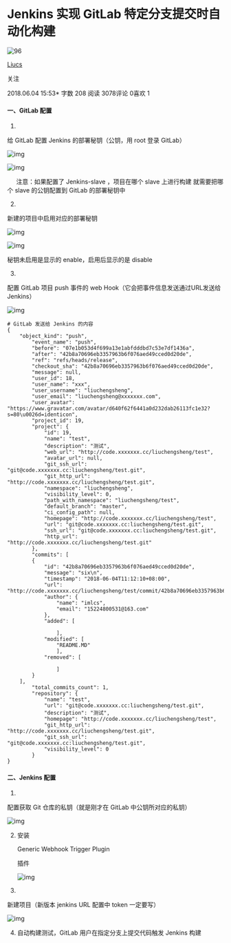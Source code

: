 # Jenkins 实现 GitLab 特定分支提交时自动化构建

![96](https://upload.jianshu.io/users/upload_avatars/5083227/f851f189-b09f-429f-beed-af3c83f83a9b.jpg?imageMogr2/auto-orient/strip|imageView2/1/w/96/h/96)

 

[Liucs](https://www.jianshu.com/u/11eaf19f000f)

 

关注

2018.06.04 15:53* 字数 208 阅读 3078评论 0喜欢 1

#### 一、GitLab 配置

1. 

   

   给 GitLab 配置 Jenkins 的部署秘钥（公钥，用 root 登录 GitLab）

   

   ![img](https://upload-images.jianshu.io/upload_images/5083227-a7f9211d2cd427c0.png?imageMogr2/auto-orient/strip%7CimageView2/2/w/1000/format/webp)

   

   ![img](https://upload-images.jianshu.io/upload_images/5083227-2749aec61604bb53.png?imageMogr2/auto-orient/strip%7CimageView2/2/w/1000/format/webp)

     注意：如果配置了 Jenkins-slave ，项目在哪个 slave 上进行构建 就需要把哪个 slave 的公钥配置到 GitLab 的部署秘钥中

2. 

   

   新建的项目中启用对应的部署秘钥

   

   ![img](https://upload-images.jianshu.io/upload_images/5083227-61b2a5f665a23c8e.png?imageMogr2/auto-orient/strip%7CimageView2/2/w/927/format/webp)

   

   ![img](https://upload-images.jianshu.io/upload_images/5083227-bec32ea3f308a758.png?imageMogr2/auto-orient/strip%7CimageView2/2/w/1000/format/webp)

   秘钥未启用是显示的 enable，启用后显示的是 disable

3. 

   

   配置 GitLab 项目 push 事件的 web Hook（它会把事件信息发送通过URL发送给Jenkins）

   

   ![img](https://upload-images.jianshu.io/upload_images/5083227-c125ac6d0e52fe16.png?imageMogr2/auto-orient/strip%7CimageView2/2/w/904/format/webp)

```
# GitLab 发送给 Jenkins 的内容
{
    "object_kind": "push",
        "event_name": "push",
        "before": "07e1b053d4f699a13e1abfdddbd7c53e7df1436a",
        "after": "42b8a70696eb3357963b6f076aed49cced0d20de",
        "ref": "refs/heads/release",
        "checkout_sha": "42b8a70696eb3357963b6f076aed49cced0d20de",
        "message": null,
        "user_id": 18,
        "user_name": "xxx",
        "user_username": "liuchengsheng",
        "user_email": "liuchengsheng@xxxxxxx.com",
        "user_avatar": "https://www.gravatar.com/avatar/d640f62f6441a0d232dab26113fc1e32?s=80\u0026d=identicon",
        "project_id": 19,
        "project": {
            "id": 19,
            "name": "test",
            "description": "测试",
            "web_url": "http://code.xxxxxxx.cc/liuchengsheng/test",
            "avatar_url": null,
            "git_ssh_url": "git@code.xxxxxxx.cc:liuchengsheng/test.git",
            "git_http_url": "http://code.xxxxxxx.cc/liuchengsheng/test.git",
            "namespace": "liuchengsheng",
            "visibility_level": 0,
            "path_with_namespace": "liuchengsheng/test",
            "default_branch": "master",
            "ci_config_path": null,
            "homepage": "http://code.xxxxxxx.cc/liuchengsheng/test",
            "url": "git@code.xxxxxxx.cc:liuchengsheng/test.git",
            "ssh_url": "git@code.xxxxxxx.cc:liuchengsheng/test.git",
            "http_url": "http://code.xxxxxxx.cc/liuchengsheng/test.git"
        },
        "commits": [
        {
            "id": "42b8a70696eb3357963b6f076aed49cced0d20de",
            "message": "six\n",
            "timestamp": "2018-06-04T11:12:10+08:00",
            "url": "http://code.xxxxxxx.cc/liuchengsheng/test/commit/42b8a70696eb3357963b6f076aed49cced0d20de",
            "author": {
                "name": "imlcs",
                "email": "15224800531@163.com"
            },
            "added": [

                ],
            "modified": [
                "README.MD"
                ],
            "removed": [

                ]
        }
    ],
        "total_commits_count": 1,
        "repository": {
            "name": "test",
            "url": "git@code.xxxxxxx.cc:liuchengsheng/test.git",
            "description": "测试",
            "homepage": "http://code.xxxxxxx.cc/liuchengsheng/test",
            "git_http_url": "http://code.xxxxxxx.cc/liuchengsheng/test.git",
            "git_ssh_url": "git@code.xxxxxxx.cc:liuchengsheng/test.git",
            "visibility_level": 0
        }
}
```

#### 二、Jenkins 配置

1. 

   

   配置获取 Git 仓库的私钥（就是刚才在 GitLab 中公钥所对应的私钥）

   

   ![img](https://upload-images.jianshu.io/upload_images/5083227-865b765c7b73f198.png?imageMogr2/auto-orient/strip%7CimageView2/2/w/919/format/webp)

2. 安装

    

   Generic Webhook Trigger Plugin

    

   插件

   

   ![img](https://upload-images.jianshu.io/upload_images/5083227-51d5f66d7a955f30.png?imageMogr2/auto-orient/strip%7CimageView2/2/w/999/format/webp)

3. 

   

   新建项目（新版本 jenkins URL 配置中 token 一定要写）

   

   ![img](https://upload-images.jianshu.io/upload_images/5083227-bcd8b182c3bcf29a.png?imageMogr2/auto-orient/strip%7CimageView2/2/w/1000/format/webp)

4. 自动构建测试，GitLab 用户在指定分支上提交代码触发 Jenkins 构建